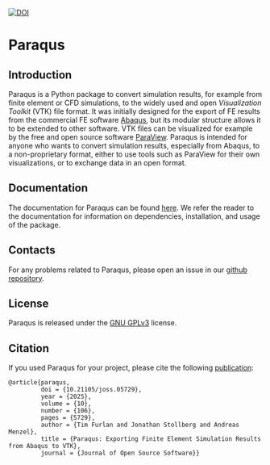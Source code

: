 [![DOI](https://joss.theoj.org/papers/10.21105/joss.05729/status.svg)](https://doi.org/10.21105/joss.05729)

# Paraqus

## Introduction

Paraqus is a Python package to convert simulation results, for example from finite element or CFD simulations, to the widely used and open *Visualization Toolkit* (VTK) file format. It was initially designed for the export of FE results from the commercial FE software [Abaqus](https://www.3ds.com/products/simulia/abaqus), but its modular structure allows it to be extended to other software. VTK files can be visualized for example by the free and open source software [ParaView](https://www.paraview.org). Paraqus is intended for anyone who wants to convert simulation results, especially from Abaqus, to a non-proprietary format, either to use tools such as ParaView for their own visualizations, or to exchange data in an open format.


## Documentation

The documentation for Paraqus can be found [here](https://paraqus.readthedocs.io/). We refer the reader to the documentation for information on dependencies, installation, and usage of the package.


## Contacts

For any problems related to Paraqus, please open an issue in our [github repository](https://github.com/InstituteOfMechanics/Paraqus).


## License

Paraqus is released under the [GNU GPLv3](https://choosealicense.com/licenses/gpl-3.0/) license.

## Citation
If you used Paraqus for your project, please cite the following [publication](https://joss.theoj.org/papers/10.21105/joss.05729):

    @article{paraqus, 
             doi = {10.21105/joss.05729}, 
             year = {2025}, 
             volume = {10}, 
             number = {106}, 
             pages = {5729}, 
             author = {Tim Furlan and Jonathan Stollberg and Andreas Menzel}, 
             title = {Paraqus: Exporting Finite Element Simulation Results from Abaqus to VTK}, 
             journal = {Journal of Open Source Software}}


